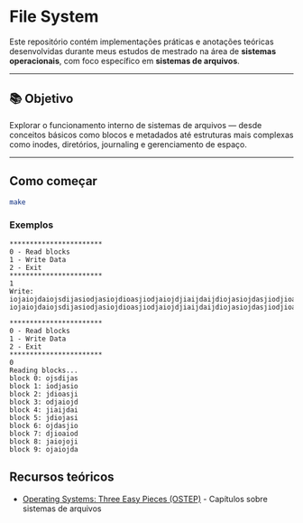 # File System

Este repositório contém implementações práticas e anotações teóricas desenvolvidas durante meus estudos de mestrado na área de **sistemas operacionais**, com foco específico em **sistemas de arquivos**.

---

## 📚 Objetivo

Explorar o funcionamento interno de sistemas de arquivos — desde conceitos básicos como blocos e metadados até estruturas mais complexas como inodes, diretórios, journaling e gerenciamento de espaço.

---

## Como começar

```bash
make
```


### Exemplos
```
*********************** 
0 - Read blocks 
1 - Write Data 
2 - Exit 
*********************** 
1
Write: 
iojaiojdaiojsdijasiodjasiojdioasjiodjaiojdjiaijdaijdiojasiojdasjiodjioaiodjaiojiojaiojdaiojsdijasiodjasiojdioasjiodjaiojdjiaijdaijdiojasiojdasjiodjioaiodjaiojiojaiojdaiojsdijasiodjasiojdioasjiodjaiojdjiaijdaijdiojasiojdasjiodjioaiodjaiojiojaiojdaiojsdijasiodjasiojdioasjiodjaiojdjiaijdaijdiojasiojdasjiodjioaiodjaiojiojaiojdaiojsdijasiodjasiojdioasjiodjaiojdjiaijdaijdiojasiojdasjiodjioaiodjaiojiojaiojdaiojsdijasiodjasiojdioasjiodjaiojdjiaijdaijdiojasiojdasjiodjioaiodjaioj
iojaiojdaiojsdijasiodjasiojdioasjiodjaiojdjiaijdaijdiojasiojdasjiodjioaiodjaioji*********************** 

*********************** 
0 - Read blocks 
1 - Write Data 
2 - Exit 
*********************** 
0
Reading blocks...
block 0: ojsdijas
block 1: iodjasio
block 2: jdioasji
block 3: odjaiojd
block 4: jiaijdai
block 5: jdiojasi
block 6: ojdasjio
block 7: djioaiod
block 8: jaiojoji
block 9: ojaiojda
```

## Recursos teóricos

- [Operating Systems: Three Easy Pieces (OSTEP)](/.resources/fs-intro.pdf) - Capítulos sobre sistemas de arquivos